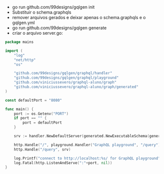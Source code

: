 - go run github.com/99designs/gqlgen init
- Substituir o schema.graphqls
- remover arquivos gerados e deixar apenas o schema.graphqls e o gqlgen.yml
- go run github.com/99designs/gqlgen generate
- criar o arquivo server.go:
```GO
package mains

import (
	"log"
	"net/http"
	"os"

	"github.com/99designs/gqlgen/graphql/handler"
	"github.com/99designs/gqlgen/graphql/playground"
	"github.com/viniciussevero/graphql-aluno/graph"
	"github.com/viniciussevero/graphql-aluno/graph/generated"
)

const defaultPort = "8080"

func main() {
	port := os.Getenv("PORT")
	if port == "" {
		port = defaultPort
	}

	srv := handler.NewDefaultServer(generated.NewExecutableSchema(generated.Config{Resolvers: &graph.Resolver{}}))

	http.Handle("/", playground.Handler("GraphQL playground", "/query"))
	http.Handle("/query", srv)

	log.Printf("connect to http://localhost:%s/ for GraphQL playground", port)
	log.Fatal(http.ListenAndServe(":"+port, nil))
}

```